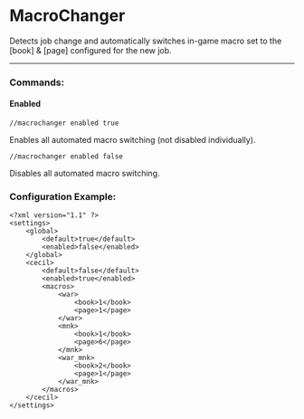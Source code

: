 # MacroChanger #

Detects job change and automatically switches in-game macro set to the [book] & [page] configured for the new job.

----
### Commands: ###
#### Enabled ####
```
//macrochanger enabled true
```

Enables all automated macro switching (not disabled individually).

```
//macrochanger enabled false
```

Disables all automated macro switching.

### Configuration Example: ###
```
<?xml version="1.1" ?>
<settings>
    <global>
        <default>true</default>
        <enabled>false</enabled>
    </global>
    <cecil>
        <default>false</default>
        <enabled>true</enabled>
        <macros>
            <war>
                <book>1</book>
                <page>1</page>
            </war>
            <mnk>
                <book>1</book>
                <page>6</page>
            </mnk>
            <war_mnk>
                <book>2</book>
                <page>1</page>
            </war_mnk>
        </macros>
    </cecil>
</settings>
```
